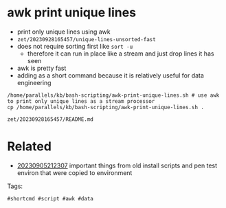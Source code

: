 # awk print unique lines

- print only unique lines using awk
- `zet/20230928165457/unique-lines-unsorted-fast`
- does not require sorting first like `sort -u`
  - therefore it can run in place like a stream and just drop lines it has seen
- awk is pretty fast
- adding as a short command because it is relatively useful for data engineering

```
/home/parallels/kb/bash-scripting/awk-print-unique-lines.sh # use awk to print only unique lines as a stream processor
cp /home/parallels/kb/bash-scripting/awk-print-unique-lines.sh .
```

` zet/20230928165457/README.md `

# Related

- [20230905212307](/zet/20230905212307/README.md) important things from old install scripts and pen test environ that were copied to environment

Tags:

    #shortcmd #script #awk #data
